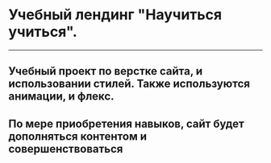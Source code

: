 # Учебный лендинг "Научиться учиться".
-----------------------
## Учебный проект по верстке сайта, и использовании стилей. Также используются анимации, и флекс.

## По мере приобретения навыков, сайт будет дополняться контентом и совершенствоваться

